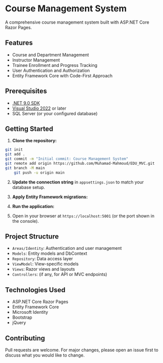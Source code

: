 # Course Management System

A comprehensive course management system built with ASP.NET Core Razor Pages.

## Features

- Course and Department Management
- Instructor Management
- Trainee Enrollment and Progress Tracking
- User Authentication and Authorization
- Entity Framework Core with Code-First Approach

## Prerequisites

- [.NET 9.0 SDK](https://dotnet.microsoft.com/download)
- [Visual Studio 2022](https://visualstudio.microsoft.com/) or later
- SQL Server (or your configured database)

## Getting Started

1. **Clone the repository:**
```bash
git init
git add .
git commit -m "Initial commit: Course Management System"
git remote add origin https://github.com/Muhamad-Mahmoud/EDU_MVC.git
git branch -M main
    git push -u origin main
```
2. **Update the connection string** in `appsettings.json` to match your database setup.

3. **Apply Entity Framework migrations:**

4. **Run the application:**

5. Open in your browser at `https://localhost:5001` (or the port shown in the console).

## Project Structure

- `Areas/Identity`: Authentication and user management
- `Models`: Entity models and DbContext
- `Repository`: Data access layer
- `ViewModel`: View-specific models
- `Views`: Razor views and layouts
- `Controllers`: (if any, for API or MVC endpoints)

## Technologies Used

- ASP.NET Core Razor Pages
- Entity Framework Core
- Microsoft Identity
- Bootstrap
- jQuery

## Contributing

Pull requests are welcome. For major changes, please open an issue first to discuss what you would like to change.

